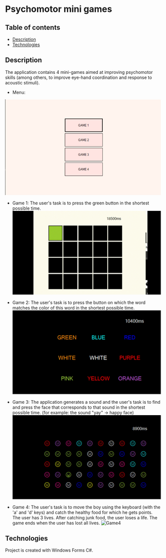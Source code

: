 # Psychomotor mini games

## Table of contents
* [Description](#description)
* [Technologies](#technologies)

## Description
The application contains 4 mini-games aimed at improving psychomotor skills (among others, to improve eye-hand coordination and response to acoustic stimuli).

* Menu:

![Menu](./images/menu.png)

* Game 1:
The user's task is to press the green button in the shortest possible time.
![Game1](./images/Game1.gif)

* Game 2:
The user's task is to press the button on which the word matches the color of this word in the shortest possible time. 
![Game2](./images/Game2.gif)

* Game 3:
The application generates a sound and the user's task is to find and press the face that corresponds to that sound in the shortest possible time.
(for example: the sound "yay" → happy face)
![Game3](./images/Game3.gif)

* Game 4:
The user's task is to move the boy using the keyboard (with the 'a' and 'd' keys) and catch the healthy food for which he gets points. 
The user has 3 lives. After catching junk food, the user loses a life. The game ends when the user has lost all lives.
![Game4](./images/Game4.gif)

## Technologies
Project is created with Windows Forms C#.

